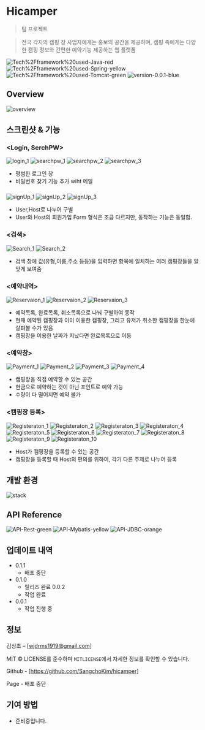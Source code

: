 # Hicamper

> 팀 프로젝트

> 전국 각지의 캠핑 장 사업자에게는 홍보의 공간을 제공하며, 캠핑 족에게는 다양한 캠핑 정보와 간편한 예약기능 제공하는 웹 플랫폼

![Tech%2Fframework%20used-Java-red](https://img.shields.io/badge/Tech%2Fframework%20used-Java-red.svg)
![Tech%2Fframework%20used-Spring-yellow](https://img.shields.io/badge/Tech%2Fframework%20used-Spring-yellow.svg)
![Tech%2Fframework%20used-Tomcat-green](https://img.shields.io/badge/Tech%2Fframework%20used-Tomcat-green.svg)
![version-0.0.1-blue](https://img.shields.io/badge/version-0.0.1-blue)

## Overview
![overview](https://user-images.githubusercontent.com/36231361/65935266-7e116b00-e453-11e9-825c-fe882cbd34ec.png)

## 스크린샷 & 기능 

### <Login, SerchPW>

![login_1](https://user-images.githubusercontent.com/36231361/65952293-a1044500-e47c-11e9-939b-f60f326ab65e.png)
![searchpw_1](https://user-images.githubusercontent.com/36231361/65936165-a353a880-e456-11e9-8ea7-edf64c268125.png)
![searchpw_2](https://user-images.githubusercontent.com/36231361/65936166-a353a880-e456-11e9-84a0-b460c4242b92.png)
![searchpw_3](https://user-images.githubusercontent.com/36231361/65936167-a3ec3f00-e456-11e9-9295-8b998ba75c2e.png)

- 평범한 로그인 창  
- 비밀번호 찾기 기능 추가 wiht 메일

### <SignUp>
 
![signUp_1](https://user-images.githubusercontent.com/36231361/65952827-ad3cd200-e47d-11e9-8bd8-0bf712ba1bb7.png)
![signUp_2](https://user-images.githubusercontent.com/36231361/65952825-aca43b80-e47d-11e9-9146-e2046cad818c.png)
![signUp_3](https://user-images.githubusercontent.com/36231361/65952826-ad3cd200-e47d-11e9-924c-390aeacc82fa.png)

- User,Host로 나누어 구별  
- User와 Host의 회원가입 Form 형식은 조금 다르지만, 동작하는 기능은 동일함.

### <검색>

![Search_1](https://user-images.githubusercontent.com/36231361/65953210-77e4b400-e47e-11e9-93b3-0c276bcb8339.png) 
![Search_2](https://user-images.githubusercontent.com/36231361/65953209-77e4b400-e47e-11e9-97fb-008e049074bd.png)

- 검색 창에 값(유형,이름,주소 등등)을 입력하면 항목에 일치하는 여러 캠핑장들을 알맞게 보여줌

### <예약내역> 
 
![Reservaion_1](https://user-images.githubusercontent.com/36231361/65954183-74eac300-e480-11e9-95de-193423ecc6a7.png)
![Reservaion_2](https://user-images.githubusercontent.com/36231361/65954184-74eac300-e480-11e9-8117-576eee611b52.png)
![Reservaion_3](https://user-images.githubusercontent.com/36231361/65954185-74eac300-e480-11e9-8273-3514a05b79c9.png)

- 예약목록, 완료목록, 취소목록으로 나눠 구별하여 동작  
- 현재 예약된 캠핑장과 이미 이용한 캠핑장, 그리고 유저가 취소한 캠핑장을 한눈에 살펴볼 수가 있음
- 캠핑장을 이용한 날짜가 지났다면 완료목록으로 이동

### <예약창>

![Payment_1](https://user-images.githubusercontent.com/36231361/65955168-7cab6700-e482-11e9-9597-5107e10c3671.png) 
![Payment_2](https://user-images.githubusercontent.com/36231361/65955164-7c12d080-e482-11e9-8e0c-ae1c20ea6e3a.png)
![Payment_3](https://user-images.githubusercontent.com/36231361/65955165-7c12d080-e482-11e9-958c-53c2d47e7eab.png)
![Payment_4](https://user-images.githubusercontent.com/36231361/65955166-7cab6700-e482-11e9-9246-868975f7a161.png)

- 캠핑장을 직접 예약할 수 있는 공간  
- 현금으로 예약하는 것이 아닌 포인트로 예약 가능
- 수량이 다 떨어지면 예약 불가

### <캠핑장 등록>

![Registeraton_1](https://user-images.githubusercontent.com/36231361/65955880-19bacf80-e484-11e9-977f-c17525e965b6.png)
![Registeraton_2](https://user-images.githubusercontent.com/36231361/65955881-19bacf80-e484-11e9-8362-ecae1c2302a9.png)
![Registeraton_3](https://user-images.githubusercontent.com/36231361/65955882-19bacf80-e484-11e9-9ac2-605036c26e70.png)
![Registeraton_4](https://user-images.githubusercontent.com/36231361/65955883-1a536600-e484-11e9-8e9a-27c512f8d0fe.png)
![Registeraton_5](https://user-images.githubusercontent.com/36231361/65955884-1a536600-e484-11e9-81fe-4ecf6bc1a4fc.png)
![Registeraton_6](https://user-images.githubusercontent.com/36231361/65955885-1a536600-e484-11e9-8655-5441dde509f0.png)
![Registeraton_7](https://user-images.githubusercontent.com/36231361/65955887-1aebfc80-e484-11e9-87f7-a011ce0afb1a.png)
![Registeraton_8](https://user-images.githubusercontent.com/36231361/65955888-1aebfc80-e484-11e9-83d4-c1a6bc33b651.png)
![Registeraton_9](https://user-images.githubusercontent.com/36231361/65955889-1aebfc80-e484-11e9-8e0b-2fa1cf3ad015.png)
![Registeraton_10](https://user-images.githubusercontent.com/36231361/65955879-19223900-e484-11e9-8b36-9a2cacc44588.png)

- Host가 캠핑장을 등록할 수 있는 공간  
- 캠핑장을 등록할 때 Host의 편의를 위하여, 각기 다른 주제로 나누어 등록

## 개발 환경 
![stack](https://user-images.githubusercontent.com/36231361/65936016-042eb100-e456-11e9-8007-c0b0e6eb57a4.png)

## API Reference

![API-Rest-green](https://img.shields.io/badge/API-Rest-green)
![API-Mybatis-yellow](https://img.shields.io/badge/API-Mybatis-yellow)
![API-JDBC-orange](https://img.shields.io/badge/API-JDBC-orange)
 
## 업데이트 내역

* 0.1.1
    * 배포 중단
* 0.1.0
    * 릴리즈 완료
 0.0.2
    * 작업 완료    
* 0.0.1
    * 작업 진행 중

## 정보

김상초 – [wjdrms1919@gmail.com] 

MIT © LICENSE를 준수하며 ``MITLICENSE``에서 자세한 정보를 확인할 수 있습니다.

Github - [https://github.com/SangchoKim/hicamper]

Page - 배포 중단

## 기여 방법

- 준비중입니다. 
